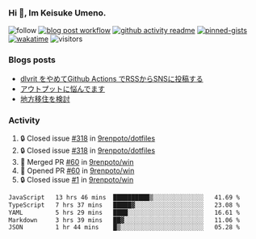 ### Hi 👋, Im Keisuke Umeno.

<!--
**9renpoto/9renpoto** is a ✨ _special_ ✨ repository because its `README.md` (this file) appears on your GitHub profile.

Here are some ideas to get you started:

- 🔭 I’m currently working on ...
- 🌱 I’m currently learning ...
- 👯 I’m looking to collaborate on ...
- 🤔 I’m looking for help with ...
- 💬 Ask me about ...
- 📫 How to reach me: ...
- 😄 Pronouns: ...
- ⚡ Fun fact: ...
-->

![follow](https://img.shields.io/github/followers/9renpoto?label=Follow&style=social)
[![blog post workflow](https://github.com/9renpoto/9renpoto/actions/workflows/blog.yml/badge.svg)](https://github.com/9renpoto/9renpoto/actions/workflows/blog.yml)
[![github activity readme](https://github.com/9renpoto/9renpoto/actions/workflows/activity.yml/badge.svg)](https://github.com/9renpoto/9renpoto/actions/workflows/activity.yml)
[![pinned-gists](https://github.com/9renpoto/9renpoto/actions/workflows/pin-gist.yml/badge.svg)](https://github.com/9renpoto/9renpoto/actions/workflows/pin-gist.yml)
[![wakatime](https://github.com/9renpoto/9renpoto/actions/workflows/waka-readme-status.yml/badge.svg)](https://github.com/9renpoto/9renpoto/actions/workflows/waka-readme-status.yml)
![visitors](https://komarev.com/ghpvc/?username=9renpoto&label=Profile%20views&color=0e75b6&style=flat)

### Blogs posts

<!-- BLOG-POST-LIST:START -->
- [dlvrit をやめてGithub Actions でRSSからSNSに投稿する](https://9renpoto.win/entry/2023/11/12/dlvrit-to-gh-actions)
- [アウトプットに悩んでます](https://9renpoto.win/entry/2023/11/11/technology-to-limit-input)
- [地方移住を検討](https://9renpoto.win/entry/2023/09/09/migration-plan)
<!-- BLOG-POST-LIST:END -->

### Activity

<!--START_SECTION:activity-->
1. 🔒 Closed issue [#318](https://github.com/9renpoto/dotfiles/issues/318) in [9renpoto/dotfiles](https://github.com/9renpoto/dotfiles)
2. 🔒 Closed issue [#318](https://github.com/9renpoto/dotfiles/issues/318) in [9renpoto/dotfiles](https://github.com/9renpoto/dotfiles)
3. 🎉 Merged PR [#60](https://github.com/9renpoto/win/pull/60) in [9renpoto/win](https://github.com/9renpoto/win)
4. 💪 Opened PR [#60](https://github.com/9renpoto/win/pull/60) in [9renpoto/win](https://github.com/9renpoto/win)
5. 🔒 Closed issue [#1](https://github.com/9renpoto/win/issues/1) in [9renpoto/win](https://github.com/9renpoto/win)
<!--END_SECTION:activity-->

<!--START_SECTION:waka-->

```txt
JavaScript   13 hrs 46 mins  ██████████▒░░░░░░░░░░░░░░   41.69 %
TypeScript   7 hrs 37 mins   █████▓░░░░░░░░░░░░░░░░░░░   23.08 %
YAML         5 hrs 29 mins   ████░░░░░░░░░░░░░░░░░░░░░   16.61 %
Markdown     3 hrs 39 mins   ██▓░░░░░░░░░░░░░░░░░░░░░░   11.06 %
JSON         1 hr 44 mins    █▒░░░░░░░░░░░░░░░░░░░░░░░   05.28 %
```

<!--END_SECTION:waka-->
